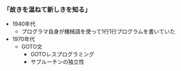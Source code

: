 ### 「故きを温ねて新しきを知る」
- 1940年代
  - プログラマ自身が機械語を使って1行1行プログラムを書いていた
- 1970年代
  - GOTO文
    - GOTOレスプログラミング
    - サブルーチンの独立性

